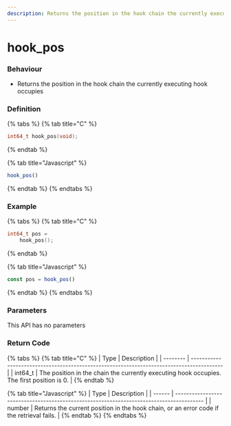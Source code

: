 ```yaml
---
description: Returns the position in the hook chain the currently executing hook occupies
---
```


# hook\_pos

### Behaviour

* Returns the position in the hook chain the currently executing hook occupies

### Definition

{% tabs %}
{% tab title="C" %}
```c
int64_t hook_pos(void);
```
{% endtab %}

{% tab title="Javascript" %}
```javascript
hook_pos()
```
{% endtab %}
{% endtabs %}



### Example

{% tabs %}
{% tab title="C" %}
```c
int64_t pos = 
  	hook_pos();
```
{% endtab %}

{% tab title="Javascript" %}
```javascript
const pos = hook_pos()
```
{% endtab %}
{% endtabs %}



### Parameters

This API has no parameters

### Return Code

{% tabs %}
{% tab title="C" %}
| Type     | Description                                                                               |
| -------- | ----------------------------------------------------------------------------------------- |
| int64\_t | The position in the chain the currently executing hook occupies. The first position is 0. |
{% endtab %}

{% tab title="Javascript" %}
| Type   | Description                                                                              |
| ------ | ---------------------------------------------------------------------------------------- |
| number | Returns the current position in the hook chain, or an error code if the retrieval fails. |
{% endtab %}
{% endtabs %}

